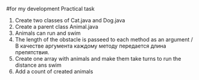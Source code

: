 #for my development
Practical task
1. Create two classes of Cat.java and Dog.java
2. Create a parent class Animal.java
3. Animals can run and swim
4. The length of the obstacle is passeed to each method as an argument / В качестве аргумента каждому методу передается длина
препятствия.
5. Create one array with animals and make them take turns to run the distance ans swim
6. Add a count of created animals
